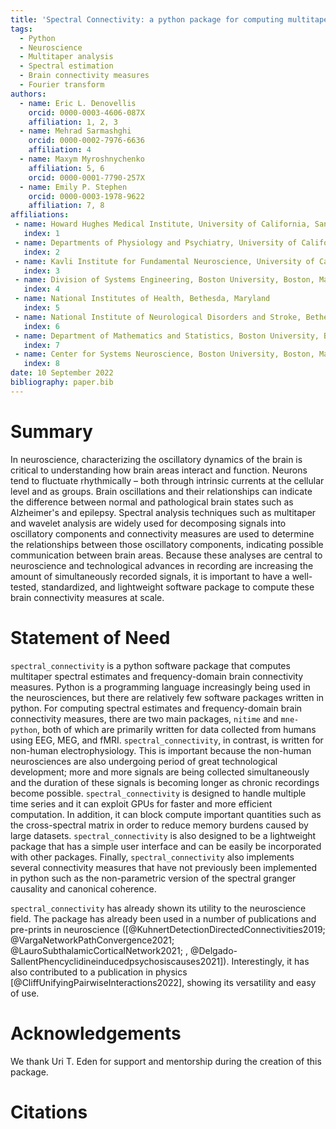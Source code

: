 ```yaml
---
title: 'Spectral Connectivity: a python package for computing multitaper spectral estimates and frequency-domain brain connectivity measures on the CPU and GPU'
tags:
  - Python
  - Neuroscience
  - Multitaper analysis
  - Spectral estimation
  - Brain connectivity measures
  - Fourier transform
authors:
  - name: Eric L. Denovellis
    orcid: 0000-0003-4606-087X
    affiliation: 1, 2, 3
  - name: Mehrad Sarmashghi
    orcid: 0000-0002-7976-6636
    affiliation: 4
  - name: Maxym Myroshnychenko
    affiliation: 5, 6
    orcid: 0000-0001-7790-257X
  - name: Emily P. Stephen
    orcid: 0000-0003-1978-9622
    affiliation: 7, 8
affiliations:
 - name: Howard Hughes Medical Institute, University of California, San Francisco, San Francisco, California
   index: 1
 - name: Departments of Physiology and Psychiatry, University of California, San Francisco, San Francisco, California
   index: 2
 - name: Kavli Institute for Fundamental Neuroscience, University of California, San Francisco, San Francisco, California
   index: 3
 - name: Division of Systems Engineering, Boston University, Boston, Massachusetts
   index: 4
 - name: National Institutes of Health, Bethesda, Maryland
   index: 5
 - name: National Institute of Neurological Disorders and Stroke, Bethesda, Maryland
   index: 6
 - name: Department of Mathematics and Statistics, Boston University, Boston, Massachusetts
   index: 7
 - name: Center for Systems Neuroscience, Boston University, Boston, Massachusetts
   index: 8
date: 10 September 2022
bibliography: paper.bib
---
```


# Summary

In neuroscience, characterizing the oscillatory dynamics of the brain is critical to understanding how brain areas interact and function. Neurons tend to fluctuate rhythmically – both through intrinsic currents at the cellular level and as groups. Brain oscillations and their relationships can indicate the difference between normal and pathological brain states such as Alzheimer's and epilepsy. Spectral analysis techniques such as multitaper and wavelet analysis are widely used for decomposing signals into oscillatory components and connectivity measures are used to determine the relationships between those oscillatory components, indicating possible communication between brain areas. Because these analyses are central to neuroscience and technological advances in recording are increasing the amount of simultaneously recorded signals, it is important to have a well-tested, standardized, and lightweight software package to compute these brain connectivity measures at scale.


# Statement of Need

`spectral_connectivity` is a python software package that computes multitaper spectral estimates and frequency-domain brain connectivity measures. Python is a programming language increasingly being used in the neurosciences, but there are relatively few software packages written in python. For computing spectral estimates and frequency-domain brain connectivity measures, there are two main packages, `nitime` and `mne-python`, both of which are primarily written for data collected from humans using EEG, MEG, and fMRI. `spectral_connectivity`, in contrast, is written for non-human electrophysiology. This is important because the non-human neurosciences are also undergoing period of great technological development; more and more signals are being collected simultaneously and the duration of these signals is becoming longer as chronic recordings become possible. `spectral_connectivity` is designed to handle multiple time series and it can exploit GPUs for faster and more efficient computation. In addition, it can block compute important quantities such as the cross-spectral matrix in order to reduce memory burdens caused by large datasets. `spectral_connectivity` is also designed to be a lightweight package that has a simple user interface and can be easily be incorporated with other packages. Finally, `spectral_connectivity` also implements several connectivity measures that have not previously been implemented in python such as the non-parametric version of the spectral granger causality and canonical coherence.

`spectral_connectivity` has already shown its utility to the neuroscience field. The package has already been used in a number of publications and pre-prints in neuroscience ([@KuhnertDetectionDirectedConnectivities2019; @VargaNetworkPathConvergence2021; @LauroSubthalamicCorticalNetwork2021;
  , @Delgado-SallentPhencyclidineinducedpsychosiscauses2021]). Interestingly, it has also contributed to a publication in physics [@CliffUnifyingPairwiseInteractions2022], showing its versatility and easy of use.

# Acknowledgements
We thank Uri T. Eden for support and mentorship during the creation of this package.

# Citations
